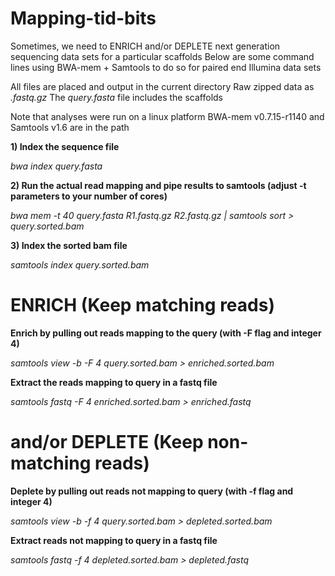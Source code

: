 # Mapping-tid-bits

Sometimes, we need to ENRICH and/or DEPLETE next generation sequencing data sets for a particular scaffolds
Below are some command lines using BWA-mem + Samtools to do so for paired end Illumina data sets

All files are placed and output in the current directory
Raw zipped data as *.fastq.gz*
The *query.fasta* file includes the scaffolds

Note that analyses were run on a linux platform
BWA-mem v0.7.15-r1140 and Samtools v1.6 are in the path

**1) Index the sequence file**

*bwa index query.fasta*

**2) Run the actual read mapping and pipe results to samtools (adjust -t parameters to your number of cores)**

*bwa mem -t 40 query.fasta R1.fastq.gz R2.fastq.gz | samtools sort > query.sorted.bam*

**3) Index the sorted bam file**

*samtools index query.sorted.bam*

# ENRICH (Keep matching reads)
**Enrich by pulling out reads mapping to the query (with -F flag and integer 4)**

*samtools view -b -F 4 query.sorted.bam > enriched.sorted.bam*

**Extract the reads mapping to query in a fastq file**

*samtools fastq -F 4 enriched.sorted.bam > enriched.fastq*

# and/or DEPLETE (Keep non-matching reads)
**Deplete by pulling out reads not mapping to query (with -f flag and integer 4)**

*samtools view -b -f 4 query.sorted.bam > depleted.sorted.bam*

**Extract reads not mapping to query in a fastq file**

*samtools fastq -f 4 depleted.sorted.bam > depleted.fastq*
